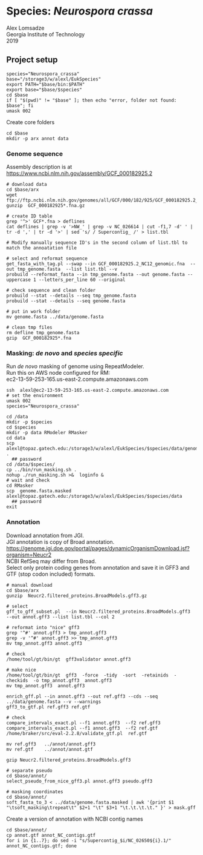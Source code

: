 # Species: _Neurospora crassa_
Alex Lomsadze  
Georgia Institute of Technology  
2019  
## Project setup  
```
species="Neurospora_crassa"
base="/storage3/w/alexl/EukSpecies"
export PATH="$base/bin:$PATH"
export base="$base/$species"
cd $base
if [ "$(pwd)" != "$base" ]; then echo "error, folder not found: $base"; fi
umask 002
```
Create core folders  
```
cd $base
mkdir -p arx annot data
```
### Genome sequence  
Assembly description is at https://www.ncbi.nlm.nih.gov/assembly/GCF_000182925.2  
```
# download data
cd $base/arx
wget ftp://ftp.ncbi.nlm.nih.gov/genomes/all/GCF/000/182/925/GCF_000182925.2_NC12/GCF_000182925.2_NC12_genomic.fna.gz
gunzip  GCF_000182925*.fna.gz

# create ID table
grep '^>' GCF*.fna > deflines
cat deflines | grep -v '>NW_' | grep -v NC_026614 | cut -f1,7 -d' ' | tr -d ',' | tr -d '>' | sed 's/ / Supercontig_ /' > list.tbl

# Modify manually sequence ID's in the second column of list.tbl to match the annoatation file

# select and reformat sequence
get_fasta_with_tag.pl --swap --in GCF_000182925.2_NC12_genomic.fna  --out tmp_genome.fasta  --list list.tbl --v
probuild --reformat_fasta --in tmp_genome.fasta --out genome.fasta --uppercase 1 --letters_per_line 60 --original

# check sequence and clean folder
probuild --stat --details --seq tmp_genome.fasta
probuild --stat --details --seq genome.fasta

# put in work folder
mv genome.fasta ../data/genome.fasta

# clean tmp files
rm defline tmp_genome.fasta
gzip  GCF_000182925*.fna
```
### Masking: _de novo_ and _species specific_
Run _de novo_ masking of genome using RepeatModeler.  
Run this on AWS node configured for RM:  
    ec2-13-59-253-165.us-east-2.compute.amazonaws.com  
```
ssh  alexl@ec2-13-59-253-165.us-east-2.compute.amazonaws.com
# set the environment
umask 002
species="Neurospora_crassa"

cd /data
mkdir -p $species
cd $species
mkdir -p data RModeler RMasker
cd data
scp alexl@topaz.gatech.edu:/storage3/w/alexl/EukSpecies/$species/data/genome.fasta  .
  ## password
cd /data/$species/
cp ../bin/run_masking.sh .
nohup ./run_masking.sh >&  loginfo &
# wait and check
cd RMasker
scp  genome.fasta.masked  alexl@topaz.gatech.edu:/storage3/w/alexl/EukSpecies/$species/data
  ## password
exit
```
### Annotation  
Download annotation from JGI.  
JGI annotation is copy of Broad annotation.
https://genome.jgi.doe.gov/portal/pages/dynamicOrganismDownload.jsf?organism=Neucr2  
NCBI RefSeq may differ from Broad.  
Select only protein coding genes from annotation and save it in GFF3 and GTF (stop codon included) formats.  
```
# manual download
cd $base/arx
gunzip  Neucr2.filtered_proteins.BroadModels.gff3.gz

# select
gff_to_gff_subset.pl  --in Neucr2.filtered_proteins.BroadModels.gff3  --out annot.gff3 --list list.tbl --col 2

# reformat into "nice" gff3
grep '^#' annot.gff3 > tmp_annot.gff3
grep -v '^#' annot.gff3 >> tmp_annot.gff3
mv tmp_annot.gff3 annot.gff3

# check
/home/tool/gt/bin/gt  gff3validator annot.gff3

# make nice
/home/tool/gt/bin/gt  gff3  -force  -tidy  -sort  -retainids  -checkids  -o tmp_annot.gff3  annot.gff3
mv tmp_annot.gff3  annot.gff3

enrich_gff.pl --in annot.gff3 --out ref.gff3 --cds --seq ../data/genome.fasta --v --warnings
gff3_to_gtf.pl ref.gff3 ref.gtf

# check
compare_intervals_exact.pl --f1 annot.gff3  --f2 ref.gff3
compare_intervals_exact.pl --f1 annot.gff3  --f2 ref.gtf
/home/braker/src/eval-2.2.8/validate_gtf.pl  ref.gtf

mv ref.gff3   ../annot/annot.gff3
mv ref.gtf    ../annot/annot.gtf

gzip Neucr2.filtered_proteins.BroadModels.gff3

# separate pseudo
cd $base/annot/
select_pseudo_from_nice_gff3.pl annot.gff3 pseudo.gff3

# masking coordinates
cd $base/annot/
soft_fasta_to_3 < ../data/genome.fasta.masked | awk '{print $1 "\tsoft_masking\trepeat\t" $2+1 "\t" $3+1 "\t.\t.\t.\t." }' > mask.gff
```
Create a version of annotation with NCBI contig names
```
cd $base/annot/
cp annot.gtf annot_NC_contigs.gtf
for i in {1..7}; do sed -i "s/Supercontig_$i/NC_02650${i}.1/" annot_NC_contigs.gtf; done
```
